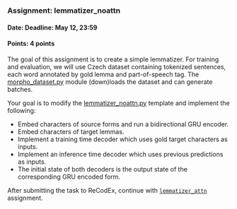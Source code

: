 ### Assignment: lemmatizer_noattn
#### Date: Deadline: May 12, 23:59
#### Points: 4 points

The goal of this assignment is to create a simple lemmatizer. For training
and evaluation, we will use Czech dataset containing tokenized sentences, each
word annotated by gold lemma and part-of-speech tag. The
[morpho_dataset.py](https://github.com/ufal/npfl114/tree/past-1819/labs/07/morpho_dataset.py)
module (down)loads the dataset and can generate batches.

Your goal is to modify the
[lemmatizer_noattn.py](https://github.com/ufal/npfl114/tree/past-1819/labs/09/lemmatizer_noattn.py)
template and implement the following:
- Embed characters of source forms and run a bidirectional GRU encoder.
- Embed characters of target lemmas.
- Implement a training time decoder which uses gold target characters as inputs.
- Implement an inference time decoder which uses previous predictions as inputs.
- The initial state of both decoders is the output state of the corresponding
  GRU encoded form.

After submitting the task to ReCodEx, continue with [`lemmatizer_attn`](#lemmatizer_attn) assignment.
